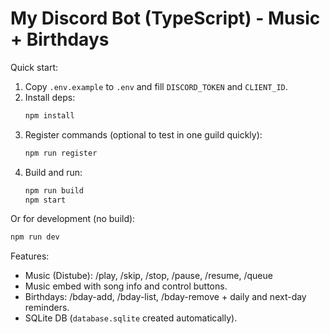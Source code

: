 # My Discord Bot (TypeScript) - Music + Birthdays

Quick start:
1. Copy `.env.example` to `.env` and fill `DISCORD_TOKEN` and `CLIENT_ID`.
2. Install deps:
   ```bash
   npm install
   ```
3. Register commands (optional to test in one guild quickly):
   ```bash
   npm run register
   ```
4. Build and run:
   ```bash
   npm run build
   npm start
   ```
Or for development (no build):
```bash
npm run dev
```

Features:
- Music (Distube): /play, /skip, /stop, /pause, /resume, /queue
- Music embed with song info and control buttons.
- Birthdays: /bday-add, /bday-list, /bday-remove + daily and next-day reminders.
- SQLite DB (`database.sqlite` created automatically).
